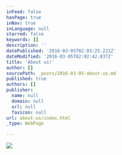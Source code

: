 ```yaml
---
inFeed: false
hasPage: true
inNav: true
inLanguage: null
starred: false
keywords: []
description: ''
datePublished: '2016-03-05T02:03:25.221Z'
dateModified: '2016-03-05T02:02:42.837Z'
title: 'About us!'
author: []
sourcePath: _posts/2016-03-05-about-us.md
published: true
authors: []
publisher:
  name: null
  domain: null
  url: null
  favicon: null
url: about-us/index.html
_type: WebPage

---
```

![](https://the-grid-user-content.s3-us-west-2.amazonaws.com/ef4b6e73-d149-4d07-9660-aaab528061a6.jpg)